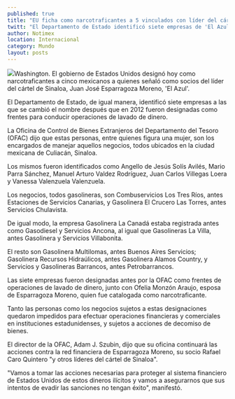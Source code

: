 ```yaml
---
published: true
title: "EU ficha como narcotraficantes a 5 vinculados con líder del cártel de Sinaloa "
twitt: "El Departamento de Estado identificó siete empresas de 'El Azul', a las que se cambió el nombre después que en 2012 fueron designadas como frentes para lavar dinero"
author: Notimex
location: Internacional
category: Mundo
layout: posts
---
```


![](http://i.imgur.com/EiwMGA8m.jpg)Washington. El gobierno de Estados Unidos designó hoy como narcotraficantes a cinco mexicanos a quienes señaló como socios del líder del cártel de Sinaloa, Juan José Esparragoza Moreno, 'El Azul'.

El Departamento de Estado, de igual manera, identificó siete empresas a las que se cambió el nombre después que en 2012 fueron designadas como frentes para conducir operaciones de lavado de dinero.

La Oficina de Control de Bienes Extranjeros del Departamento del Tesoro (OFAC) dijo que estas personas, entre quienes figura una mujer, son los encargados de manejar aquellos negocios, todos ubicados en la ciudad mexicana de Culiacán, Sinaloa.

Los mismos fueron identificados como Angello de Jesús Solís Avilés, Mario Parra Sánchez, Manuel Arturo Valdez Rodríguez, Juan Carlos Villegas Loera y Vanessa Valenzuela Valenzuela.

Los negocios, todos gasolineras, son Combuservicios Los Tres Ríos, antes Estaciones de Servicios Canarias, y Gasolinera El Crucero Las Torres, antes Servicios Chulavista.

De igual modo, la empresa Gasolinera La Canadá estaba registrada antes como Gasodiesel y Servicios Ancona, al igual que Gasolineras La Villa, antes Gasolinera y Servicios Villabonita.

El resto son Gasolinera Multilomas, antes Buenos Aires Servicios; Gasolinera Recursos Hidraúlicos, antes Gasolinera Alamos Country, y Servicios y Gasolineras Barrancos, antes Petrobarrancos.

Las siete empresas fueron designadas antes por la OFAC como frentes de operaciones de lavado de dinero, junto con Ofelia Monzón Araujo, esposa de Esparragoza Moreno, quien fue catalogada como narcotraficante.

Tanto las personas como los negocios sujetos a estas designaciones quedaron impedidos para efectuar operaciones financieras y comerciales en instituciones estadunidenses, y sujetos a acciones de decomiso de bienes.

El director de la OFAC, Adam J. Szubin, dijo que su oficina continuará las acciones contra la red financiera de Esparragoza Moreno, su socio Rafael Caro Quintero "y otros líderes del cártel de Sinaloa".

"Vamos a tomar las acciones necesarias para proteger al sistema financiero de Estados Unidos de estos dineros ilícitos y vamos a asegurarnos que sus intentos de evadir las sanciones no tengan éxito", manifestó.
